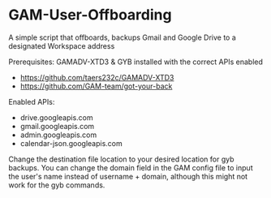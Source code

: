 # GAM-User-Offboarding

A simple script that offboards, backups Gmail and Google Drive to a designated Workspace address 

Prerequisites:
GAMADV-XTD3 & GYB installed with the correct APIs enabled

- https://github.com/taers232c/GAMADV-XTD3
- https://github.com/GAM-team/got-your-back

Enabled APIs:
- drive.googleapis.com
- gmail.googleapis.com
- admin.googleapis.com
- calendar-json.googleapis.com


Change the destination file location to your desired location for gyb backups. 
You can change the domain field in the GAM config file to input the user's name instead of username + domain, although this might not work for the gyb commands. 
